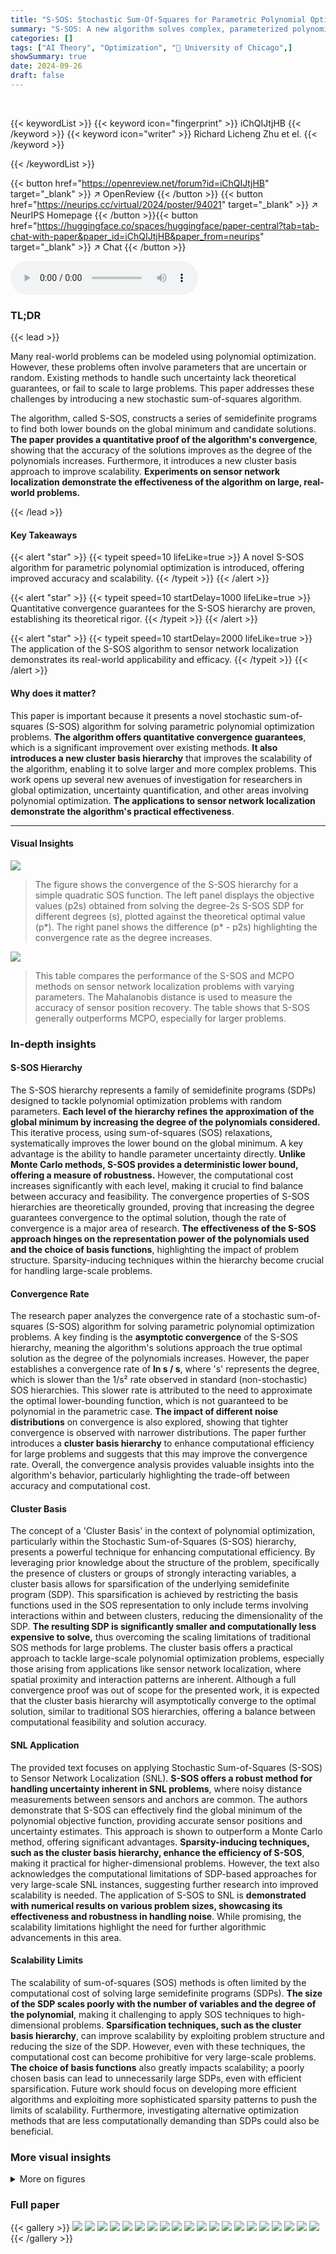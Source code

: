 ```yaml
---
title: "S-SOS: Stochastic Sum-Of-Squares for Parametric Polynomial Optimization"
summary: "S-SOS: A new algorithm solves complex, parameterized polynomial problems with provable convergence, enabling efficient solutions for high-dimensional applications like sensor network localization."
categories: []
tags: ["AI Theory", "Optimization", "🏢 University of Chicago",]
showSummary: true
date: 2024-09-26
draft: false
---
```


<br>

{{< keywordList >}}
{{< keyword icon="fingerprint" >}} iChQIJtjHB {{< /keyword >}}
{{< keyword icon="writer" >}} Richard Licheng Zhu et el. {{< /keyword >}}
 
{{< /keywordList >}}

{{< button href="https://openreview.net/forum?id=iChQIJtjHB" target="_blank" >}}
↗ OpenReview
{{< /button >}}
{{< button href="https://neurips.cc/virtual/2024/poster/94021" target="_blank" >}}
↗ NeurIPS Homepage
{{< /button >}}{{< button href="https://huggingface.co/spaces/huggingface/paper-central?tab=tab-chat-with-paper&paper_id=iChQIJtjHB&paper_from=neurips" target="_blank" >}}
↗ Chat
{{< /button >}}



<audio controls>
    <source src="https://ai-paper-reviewer.com/iChQIJtjHB/podcast.wav" type="audio/wav">
    Your browser does not support the audio element.
</audio>


### TL;DR


{{< lead >}}

Many real-world problems can be modeled using polynomial optimization. However, these problems often involve parameters that are uncertain or random.  Existing methods to handle such uncertainty lack theoretical guarantees, or fail to scale to large problems. This paper addresses these challenges by introducing a new stochastic sum-of-squares algorithm. 



The algorithm, called S-SOS, constructs a series of semidefinite programs to find both lower bounds on the global minimum and candidate solutions.  **The paper provides a quantitative proof of the algorithm's convergence**, showing that the accuracy of the solutions improves as the degree of the polynomials increases.  Furthermore, it introduces a new cluster basis approach to improve scalability.  **Experiments on sensor network localization demonstrate the effectiveness of the algorithm on large, real-world problems.**

{{< /lead >}}


#### Key Takeaways

{{< alert "star" >}}
{{< typeit speed=10 lifeLike=true >}} A novel S-SOS algorithm for parametric polynomial optimization is introduced, offering improved accuracy and scalability. {{< /typeit >}}
{{< /alert >}}

{{< alert "star" >}}
{{< typeit speed=10 startDelay=1000 lifeLike=true >}} Quantitative convergence guarantees for the S-SOS hierarchy are proven, establishing its theoretical rigor. {{< /typeit >}}
{{< /alert >}}

{{< alert "star" >}}
{{< typeit speed=10 startDelay=2000 lifeLike=true >}} The application of the S-SOS algorithm to sensor network localization demonstrates its real-world applicability and efficacy. {{< /typeit >}}
{{< /alert >}}

#### Why does it matter?
This paper is important because it presents a novel stochastic sum-of-squares (S-SOS) algorithm for solving parametric polynomial optimization problems.  **The algorithm offers quantitative convergence guarantees**, which is a significant improvement over existing methods.  **It also introduces a new cluster basis hierarchy** that improves the scalability of the algorithm, enabling it to solve larger and more complex problems. This work opens up several new avenues of investigation for researchers in global optimization, uncertainty quantification, and other areas involving polynomial optimization.  **The applications to sensor network localization demonstrate the algorithm's practical effectiveness**.

------
#### Visual Insights



![](https://ai-paper-reviewer.com/iChQIJtjHB/figures_7_1.jpg)

> The figure shows the convergence of the S-SOS hierarchy for a simple quadratic SOS function. The left panel displays the objective values (p2s) obtained from solving the degree-2s S-SOS SDP for different degrees (s), plotted against the theoretical optimal value (p*).  The right panel shows the difference (p* - p2s) highlighting the convergence rate as the degree increases.





![](https://ai-paper-reviewer.com/iChQIJtjHB/tables_9_1.jpg)

> This table compares the performance of the S-SOS and MCPO methods on sensor network localization problems with varying parameters.  The Mahalanobis distance is used to measure the accuracy of sensor position recovery. The table shows that S-SOS generally outperforms MCPO, especially for larger problems.





### In-depth insights


#### S-SOS Hierarchy
The S-SOS hierarchy represents a family of semidefinite programs (SDPs) designed to tackle polynomial optimization problems with random parameters.  **Each level of the hierarchy refines the approximation of the global minimum by increasing the degree of the polynomials considered.** This iterative process, using sum-of-squares (SOS) relaxations, systematically improves the lower bound on the global minimum.  A key advantage is the ability to handle parameter uncertainty directly.  **Unlike Monte Carlo methods, S-SOS provides a deterministic lower bound, offering a measure of robustness.**  However, the computational cost increases significantly with each level, making it crucial to find balance between accuracy and feasibility.  The convergence properties of S-SOS hierarchies are theoretically grounded, proving that increasing the degree guarantees convergence to the optimal solution, though the rate of convergence is a major area of research. **The effectiveness of the S-SOS approach hinges on the representation power of the polynomials used and the choice of basis functions**, highlighting the impact of problem structure.  Sparsity-inducing techniques within the hierarchy become crucial for handling large-scale problems.

#### Convergence Rate
The research paper analyzes the convergence rate of a stochastic sum-of-squares (S-SOS) algorithm for solving parametric polynomial optimization problems.  A key finding is the **asymptotic convergence** of the S-SOS hierarchy, meaning the algorithm's solutions approach the true optimal solution as the degree of the polynomials increases.  However, the paper establishes a convergence rate of **ln s / s**, where 's' represents the degree, which is slower than the 1/s² rate observed in standard (non-stochastic) SOS hierarchies. This slower rate is attributed to the need to approximate the optimal lower-bounding function, which is not guaranteed to be polynomial in the parametric case.  **The impact of different noise distributions** on convergence is also explored, showing that tighter convergence is observed with narrower distributions. The paper further introduces a **cluster basis hierarchy** to enhance computational efficiency for large problems and suggests that this may improve the convergence rate.  Overall, the convergence analysis provides valuable insights into the algorithm's behavior, particularly highlighting the trade-off between accuracy and computational cost.

#### Cluster Basis
The concept of a 'Cluster Basis' in the context of polynomial optimization, particularly within the Stochastic Sum-of-Squares (S-SOS) hierarchy, presents a powerful technique for enhancing computational efficiency.  By leveraging prior knowledge about the structure of the problem, specifically the presence of clusters or groups of strongly interacting variables, a cluster basis allows for sparsification of the underlying semidefinite program (SDP). This sparsification is achieved by restricting the basis functions used in the SOS representation to only include terms involving interactions within and between clusters, reducing the dimensionality of the SDP.  **The resulting SDP is significantly smaller and computationally less expensive to solve,** thus overcoming the scaling limitations of traditional SOS methods for large problems. The cluster basis offers a practical approach to tackle large-scale polynomial optimization problems, especially those arising from applications like sensor network localization, where spatial proximity and interaction patterns are inherent. Although a full convergence proof was out of scope for the presented work, it is expected that the cluster basis hierarchy will asymptotically converge to the optimal solution, similar to traditional SOS hierarchies, offering a balance between computational feasibility and solution accuracy.

#### SNL Application
The provided text focuses on applying Stochastic Sum-of-Squares (S-SOS) to Sensor Network Localization (SNL).  **S-SOS offers a robust method for handling uncertainty inherent in SNL problems**, where noisy distance measurements between sensors and anchors are common. The authors demonstrate that S-SOS can effectively find the global minimum of the polynomial objective function, providing accurate sensor positions and uncertainty estimates. This approach is shown to outperform a Monte Carlo method, offering significant advantages. **Sparsity-inducing techniques, such as the cluster basis hierarchy, enhance the efficiency of S-SOS**, making it practical for higher-dimensional problems. However, the text also acknowledges the computational limitations of SDP-based approaches for very large-scale SNL instances, suggesting further research into improved scalability is needed. The application of S-SOS to SNL is **demonstrated with numerical results on various problem sizes, showcasing its effectiveness and robustness in handling noise**. While promising, the scalability limitations highlight the need for further algorithmic advancements in this area.

#### Scalability Limits
The scalability of sum-of-squares (SOS) methods is often limited by the computational cost of solving large semidefinite programs (SDPs).  **The size of the SDP scales poorly with the number of variables and the degree of the polynomial**, making it challenging to apply SOS techniques to high-dimensional problems.  **Sparsification techniques, such as the cluster basis hierarchy**, can improve scalability by exploiting problem structure and reducing the size of the SDP.  However, even with these techniques, the computational cost can become prohibitive for very large-scale problems.  **The choice of basis functions** also greatly impacts scalability; a poorly chosen basis can lead to unnecessarily large SDPs, even with efficient sparsification.  Future work should focus on developing more efficient algorithms and exploiting more sophisticated sparsity patterns to push the limits of scalability.  Furthermore, investigating alternative optimization methods that are less computationally demanding than SDPs could also be beneficial.


### More visual insights

<details>
<summary>More on figures
</summary>


![](https://ai-paper-reviewer.com/iChQIJtjHB/figures_23_1.jpg)

> This figure shows two plots. The left plot shows the lower bound functions c* (ω) (green), c₄(ω) (blue), and c₈(ω) (red) for the simple quadratic potential  f(x,ω) = (x − ω)² + (ωx)² as a function of ω. The right plot shows the difference between the true lower bound c* (ω) and the approximate lower bound functions c₄(ω) and c₈(ω) for the same simple quadratic potential.  The plots illustrate how the accuracy of the approximate lower bound improves as the degree of the polynomial used to approximate c* (ω) increases from 4 (2s=4) to 8 (2s=8).


![](https://ai-paper-reviewer.com/iChQIJtjHB/figures_24_1.jpg)

> This figure shows different lower-bounding functions obtained using degree-4 stochastic sum-of-squares (S-SOS) for the simple quadratic potential f(x, w) = (x − ω)² + (wx)² with different noise standard deviations (σ).  Each colored line represents a different noise level (σ = 0.001, 0.01, 0.1, 1.0, 10.0), showing how the approximation to the true lower bound (black line) changes with increasing noise. The plot illustrates the effect of noise on the accuracy of the S-SOS approximation to the optimal lower bound.


![](https://ai-paper-reviewer.com/iChQIJtjHB/figures_28_1.jpg)

> The figure shows the convergence of the S-SOS hierarchy for a simple quadratic function. The left panel shows the objective values (ps) of the degree-2s S-SOS SDP converging towards the optimal value (p*) as the degree (s) increases.  The right panel shows the gap (p* - ps) between the objective values and the optimal value, demonstrating exponential convergence.


</details>






### Full paper

{{< gallery >}}
<img src="https://ai-paper-reviewer.com/iChQIJtjHB/1.png" class="grid-w50 md:grid-w33 xl:grid-w25" />
<img src="https://ai-paper-reviewer.com/iChQIJtjHB/2.png" class="grid-w50 md:grid-w33 xl:grid-w25" />
<img src="https://ai-paper-reviewer.com/iChQIJtjHB/3.png" class="grid-w50 md:grid-w33 xl:grid-w25" />
<img src="https://ai-paper-reviewer.com/iChQIJtjHB/4.png" class="grid-w50 md:grid-w33 xl:grid-w25" />
<img src="https://ai-paper-reviewer.com/iChQIJtjHB/5.png" class="grid-w50 md:grid-w33 xl:grid-w25" />
<img src="https://ai-paper-reviewer.com/iChQIJtjHB/6.png" class="grid-w50 md:grid-w33 xl:grid-w25" />
<img src="https://ai-paper-reviewer.com/iChQIJtjHB/7.png" class="grid-w50 md:grid-w33 xl:grid-w25" />
<img src="https://ai-paper-reviewer.com/iChQIJtjHB/8.png" class="grid-w50 md:grid-w33 xl:grid-w25" />
<img src="https://ai-paper-reviewer.com/iChQIJtjHB/9.png" class="grid-w50 md:grid-w33 xl:grid-w25" />
<img src="https://ai-paper-reviewer.com/iChQIJtjHB/10.png" class="grid-w50 md:grid-w33 xl:grid-w25" />
<img src="https://ai-paper-reviewer.com/iChQIJtjHB/11.png" class="grid-w50 md:grid-w33 xl:grid-w25" />
<img src="https://ai-paper-reviewer.com/iChQIJtjHB/12.png" class="grid-w50 md:grid-w33 xl:grid-w25" />
<img src="https://ai-paper-reviewer.com/iChQIJtjHB/13.png" class="grid-w50 md:grid-w33 xl:grid-w25" />
<img src="https://ai-paper-reviewer.com/iChQIJtjHB/14.png" class="grid-w50 md:grid-w33 xl:grid-w25" />
<img src="https://ai-paper-reviewer.com/iChQIJtjHB/15.png" class="grid-w50 md:grid-w33 xl:grid-w25" />
<img src="https://ai-paper-reviewer.com/iChQIJtjHB/16.png" class="grid-w50 md:grid-w33 xl:grid-w25" />
<img src="https://ai-paper-reviewer.com/iChQIJtjHB/17.png" class="grid-w50 md:grid-w33 xl:grid-w25" />
<img src="https://ai-paper-reviewer.com/iChQIJtjHB/18.png" class="grid-w50 md:grid-w33 xl:grid-w25" />
<img src="https://ai-paper-reviewer.com/iChQIJtjHB/19.png" class="grid-w50 md:grid-w33 xl:grid-w25" />
<img src="https://ai-paper-reviewer.com/iChQIJtjHB/20.png" class="grid-w50 md:grid-w33 xl:grid-w25" />
{{< /gallery >}}